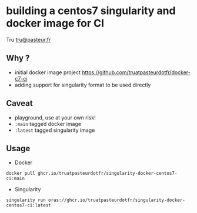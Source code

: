 # building a centos7 singularity and docker image for CI

Tru <tru@pasteur.fr>

## Why ?
- initial docker image project https://github.com/truatpasteurdotfr/docker-c7-ci
- adding support for singularity format to be used directly

## Caveat
- playground, use at your own risk!
- `:main` tagged docker image
- `:latest` tagged singularity image

## Usage
- Docker
```
docker pull ghcr.io/truatpasteurdotfr/singularity-docker-centos7-ci:main
```

- Singularity
```
singularity run oras://ghcr.io/truatpasteurdotfr/singularity-docker-centos7-ci:latest
```
